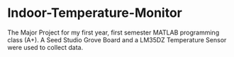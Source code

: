 # Indoor-Temperature-Monitor
The Major Project for my first year, first semester MATLAB programming class (A+). A Seed Studio Grove Board and a LM35DZ Temperature Sensor were used to collect data.
